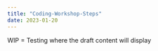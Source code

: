 ```yaml
---
title: "Coding-Workshop-Steps"
date: 2023-01-20
---
```


WIP = Testing where the draft content will display

